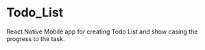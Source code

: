 # Todo_List
React Native Mobile app for creating Todo List and show casing the progress to the task.
